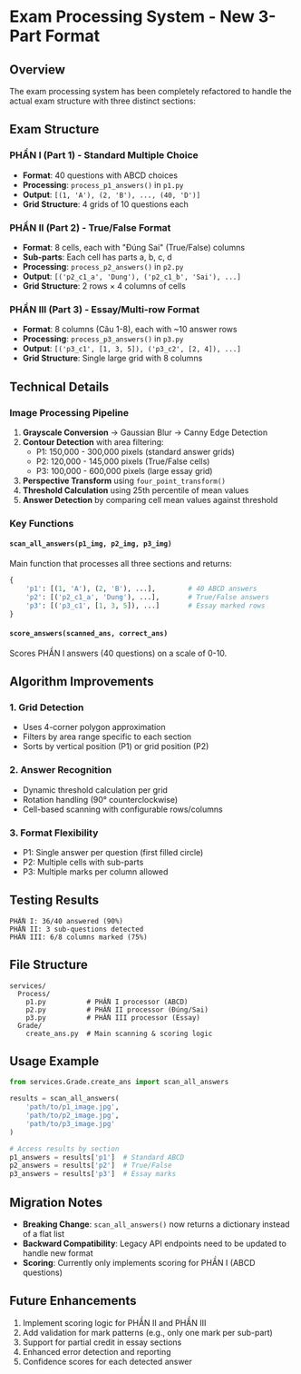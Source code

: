 # Exam Processing System - New 3-Part Format

## Overview
The exam processing system has been completely refactored to handle the actual exam structure with three distinct sections:

## Exam Structure

### PHẦN I (Part 1) - Standard Multiple Choice
- **Format**: 40 questions with ABCD choices
- **Processing**: `process_p1_answers()` in `p1.py`
- **Output**: `[(1, 'A'), (2, 'B'), ..., (40, 'D')]`
- **Grid Structure**: 4 grids of 10 questions each

### PHẦN II (Part 2) - True/False Format  
- **Format**: 8 cells, each with "Đúng Sai" (True/False) columns
- **Sub-parts**: Each cell has parts a, b, c, d
- **Processing**: `process_p2_answers()` in `p2.py`
- **Output**: `[('p2_c1_a', 'Dung'), ('p2_c1_b', 'Sai'), ...]`
- **Grid Structure**: 2 rows × 4 columns of cells

### PHẦN III (Part 3) - Essay/Multi-row Format
- **Format**: 8 columns (Câu 1-8), each with ~10 answer rows
- **Processing**: `process_p3_answers()` in `p3.py`
- **Output**: `[('p3_c1', [1, 3, 5]), ('p3_c2', [2, 4]), ...]`
- **Grid Structure**: Single large grid with 8 columns

## Technical Details

### Image Processing Pipeline
1. **Grayscale Conversion** → Gaussian Blur → Canny Edge Detection
2. **Contour Detection** with area filtering:
   - P1: 150,000 - 300,000 pixels (standard answer grids)
   - P2: 120,000 - 145,000 pixels (True/False cells)
   - P3: 100,000 - 600,000 pixels (large essay grid)
3. **Perspective Transform** using `four_point_transform()`
4. **Threshold Calculation** using 25th percentile of mean values
5. **Answer Detection** by comparing cell mean values against threshold

### Key Functions

#### `scan_all_answers(p1_img, p2_img, p3_img)`
Main function that processes all three sections and returns:
```python
{
    'p1': [(1, 'A'), (2, 'B'), ...],        # 40 ABCD answers
    'p2': [('p2_c1_a', 'Dung'), ...],       # True/False answers
    'p3': [('p3_c1', [1, 3, 5]), ...]       # Essay marked rows
}
```

#### `score_answers(scanned_ans, correct_ans)`
Scores PHẦN I answers (40 questions) on a scale of 0-10.

## Algorithm Improvements

### 1. Grid Detection
- Uses 4-corner polygon approximation
- Filters by area range specific to each section
- Sorts by vertical position (P1) or grid position (P2)

### 2. Answer Recognition
- Dynamic threshold calculation per grid
- Rotation handling (90° counterclockwise)
- Cell-based scanning with configurable rows/columns

### 3. Format Flexibility
- P1: Single answer per question (first filled circle)
- P2: Multiple cells with sub-parts
- P3: Multiple marks per column allowed

## Testing Results
```
PHẦN I: 36/40 answered (90%)
PHẦN II: 3 sub-questions detected  
PHẦN III: 6/8 columns marked (75%)
```

## File Structure
```
services/
  Process/
    p1.py          # PHẦN I processor (ABCD)
    p2.py          # PHẦN II processor (Đúng/Sai)
    p3.py          # PHẦN III processor (Essay)
  Grade/
    create_ans.py  # Main scanning & scoring logic
```

## Usage Example
```python
from services.Grade.create_ans import scan_all_answers

results = scan_all_answers(
    'path/to/p1_image.jpg',
    'path/to/p2_image.jpg',
    'path/to/p3_image.jpg'
)

# Access results by section
p1_answers = results['p1']  # Standard ABCD
p2_answers = results['p2']  # True/False
p3_answers = results['p3']  # Essay marks
```

## Migration Notes
- **Breaking Change**: `scan_all_answers()` now returns a dictionary instead of a flat list
- **Backward Compatibility**: Legacy API endpoints need to be updated to handle new format
- **Scoring**: Currently only implements scoring for PHẦN I (ABCD questions)

## Future Enhancements
1. Implement scoring logic for PHẦN II and PHẦN III
2. Add validation for mark patterns (e.g., only one mark per sub-part)
3. Support for partial credit in essay sections
4. Enhanced error detection and reporting
5. Confidence scores for each detected answer
